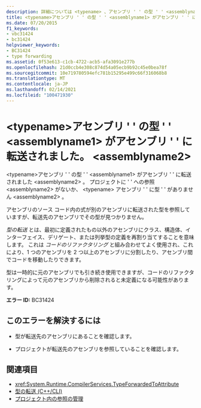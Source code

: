 ```yaml
---
description: 詳細については <typename> 、アセンブリ ' ' の型 ' ' <assemblyname1> がアセンブリ ' ' に転送されました。 <assemblyname2>
title: <typename>アセンブリ ' ' の型 ' ' <assemblyname1> がアセンブリ ' ' に転送されました。 <assemblyname2>
ms.date: 07/20/2015
f1_keywords:
- vbc31424
- bc31424
helpviewer_keywords:
- BC31424
- type forwarding
ms.assetid: 0f53e613-c1cb-4722-acb5-afa3091e277b
ms.openlocfilehash: 21d0ccb4e308c874d54a05ecb9b92c45e0bea78f
ms.sourcegitcommit: 10e719780594efc781b15295e499c66f316068b8
ms.translationtype: MT
ms.contentlocale: ja-JP
ms.lasthandoff: 02/14/2021
ms.locfileid: "100471930"
---
```

# <a name="type-typename-in-assembly-assemblyname1-has-been-forwarded-to-assembly-assemblyname2"></a>\<typename>アセンブリ ' ' の型 ' ' \<assemblyname1> がアセンブリ ' ' に転送されました。 \<assemblyname2>

\<typename>アセンブリ ' ' の型 ' ' \<assemblyname1> がアセンブリ ' ' に転送されました \<assemblyname2> 。 プロジェクトに ' ' への参照 \<assemblyname2> がないか、 \<typename> アセンブリ ' ' に型 ' ' がありません \<assemblyname2> 。  
  
 アセンブリのソース コード内の式が別のアセンブリに転送された型を参照していますが、転送先のアセンブリでその型が見つかりません。  
  
 *型の転送* とは、最初に定義されたもの以外のアセンブリにクラス、構造体、インターフェイス、デリゲート、または列挙型の定義を再割り当てすることを意味します。 これは *コードのリファクタリング* と組み合わせてよく使用され、これにより、1 つのアセンブリを 2 つ以上のアセンブリに分割したり、アセンブリ間でコードを移動したりできます。  
  
 型は一時的に元のアセンブリでも引き続き使用できますが、コードのリファクタリングによって元のアセンブリから削除されると未定義になる可能性があります。  
  
 **エラー ID:** BC31424  
  
## <a name="to-correct-this-error"></a>このエラーを解決するには  
  
- 型が転送先のアセンブリにあることを確認します。  
  
- プロジェクトが転送先のアセンブリを参照していることを確認します。  
  
## <a name="see-also"></a>関連項目

- <xref:System.Runtime.CompilerServices.TypeForwardedToAttribute>
- [型の転送 (C++/CLI)](/cpp/windows/type-forwarding-cpp-cli)
- [プロジェクト内の参照の管理](/visualstudio/ide/managing-references-in-a-project)

